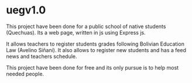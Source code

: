 # uegv1.0
This project have been done for a public school of native students (Quechuas).
Its a web page, written in js using Express js. 

It allows teachers to register students grades following Bolivian Education Law (Avelino Siñani).
It also allows to register new students and has a feed news and teachers schedule.

This project have been done for free and its only pursue is to help most needed people.
